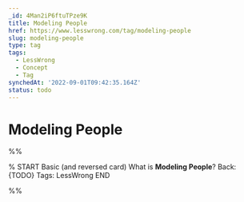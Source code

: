 ```yaml
---
_id: 4Man2iP6ftuTPze9K
title: Modeling People
href: https://www.lesswrong.com/tag/modeling-people
slug: modeling-people
type: tag
tags:
  - LessWrong
  - Concept
  - Tag
synchedAt: '2022-09-01T09:42:35.164Z'
status: todo
---
```


# Modeling People


%%

% START
Basic (and reversed card)
What is **Modeling People**?
Back: {TODO}
Tags: LessWrong
END

%%
	
